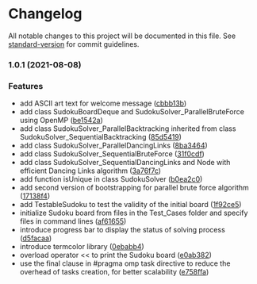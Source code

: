 # Changelog

All notable changes to this project will be documented in this file. See [standard-version](https://github.com/conventional-changelog/standard-version) for commit guidelines.

### 1.0.1 (2021-08-08)


### Features

* add ASCII art text for welcome message ([cbbb13b](https://github.com/hmhuang0501/Parallel-Sudoku-Solver/commit/cbbb13bb6a8c82715ef960e64ddd898561a9ac01))
* add class SudokuBoardDeque and SudokuSolver_ParallelBruteForce using OpenMP ([be1542a](https://github.com/hmhuang0501/Parallel-Sudoku-Solver/commit/be1542a5a1e64d407e613f09e93c7faa83210c7a))
* add class SudokuSolver_ParallelBacktracking inherited from class SudokuSolver_SequentialBacktracking ([85d5419](https://github.com/hmhuang0501/Parallel-Sudoku-Solver/commit/85d5419caf42dfc0e90bbc1b661deab726c782a3))
* add class SudokuSolver_ParallelDancingLinks ([8ba3464](https://github.com/hmhuang0501/Parallel-Sudoku-Solver/commit/8ba3464d2ec53cae383c663b9e8a449f57eda0cf))
* add class SudokuSolver_SequentialBruteForce ([31f0cdf](https://github.com/hmhuang0501/Parallel-Sudoku-Solver/commit/31f0cdf05cb67f92cf6b0bb15644e037adcc3dc5))
* add class SudokuSolver_SequentialDancingLinks and Node with efficient Dancing Links algorithm ([3a76f7c](https://github.com/hmhuang0501/Parallel-Sudoku-Solver/commit/3a76f7cb0a017491f7483edad954e30e2e4a88e0))
* add function isUnique in class SudokuSolver ([b0ea2c0](https://github.com/hmhuang0501/Parallel-Sudoku-Solver/commit/b0ea2c0a74bc0f8bc3bc4affe00f27da658adc7c))
* add second version of bootstrapping for parallel brute force algorithm ([17138f4](https://github.com/hmhuang0501/Parallel-Sudoku-Solver/commit/17138f45e479e374814f16571eb8e42fe3bc9ce4))
* add TestableSudoku to test the validity of the initial board ([1f92ce5](https://github.com/hmhuang0501/Parallel-Sudoku-Solver/commit/1f92ce5ee14227d3c852858d1bb4c89df2bce03c))
* initialize Sudoku board from files in the Test_Cases folder and specify files in command lines ([af61655](https://github.com/hmhuang0501/Parallel-Sudoku-Solver/commit/af6165564c04a9aca98af28ac3406e4e0cd4b2c0))
* introduce progress bar to display the status of solving process ([d5facaa](https://github.com/hmhuang0501/Parallel-Sudoku-Solver/commit/d5facaa2e506055d16a9ef2e39d0ece1a103dacd))
* introduce termcolor library ([0ebabb4](https://github.com/hmhuang0501/Parallel-Sudoku-Solver/commit/0ebabb4a3d26ef41d413a81914de3a0b1d6a7dd0))
* overload operator << to print the Sudoku board ([e0ab382](https://github.com/hmhuang0501/Parallel-Sudoku-Solver/commit/e0ab38251e5a0d031307df7e2af0a158c8a91497))
* use the final clause in #pragma omp task directive to reduce the overhead of tasks creation, for better scalability ([e758ffa](https://github.com/hmhuang0501/Parallel-Sudoku-Solver/commit/e758ffad1fb3dbe610238f11e00eb2efd4533777))
